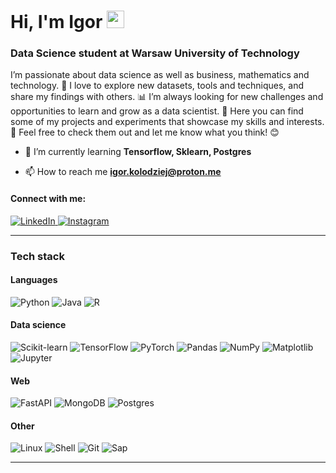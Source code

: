 
# Hi, I'm Igor <img src="https://user-images.githubusercontent.com/1303154/88677602-1635ba80-d120-11ea-84d8-d263ba5fc3c0.gif" width="28" height="28" />

### Data Science student at Warsaw University of Technology
I’m passionate about data science as well as business, mathematics and technology. 🚀 I love to explore new datasets, tools and techniques, and share my findings with others. 📊 I’m always looking for new challenges and opportunities to learn and grow as a data scientist. 💯 Here you can find some of my projects and experiments that showcase my skills and interests. 🤖 Feel free to check them out and let me know what you think! 😊

- 🌱 I’m currently learning **Tensorflow, Sklearn, Postgres**

- 📫 How to reach me **igor.kolodziej@proton.me**

#### Connect with me: 
<a href="https://linkedin.com/in/igorkolodziej" target="_blank"> ![LinkedIn](https://img.shields.io/badge/linkedin-%230077B5.svg?style=for-the-badge&logo=linkedin&logoColor=white) </a> 
<a href="https://instagram.com/igor_kolodziej_" target="_blank"> ![Instagram](https://img.shields.io/badge/Instagram-%23E4405F.svg?style=for-the-badge&logo=Instagram&logoColor=white) </a>

---

### **Tech stack**
#### Languages 
![Python](https://img.shields.io/badge/python-3670A0?style=for-the-badge&logo=python&logoColor=ffdd54)
![Java](https://img.shields.io/badge/java-%23ED8B00.svg?style=for-the-badge&logo=openjdk&logoColor=white)
![R](https://img.shields.io/badge/r-%23276DC3.svg?style=for-the-badge&logo=r&logoColor=white)


#### Data science 
![Scikit-learn](https://img.shields.io/badge/scikit--learn-%23F7931E.svg?style=for-the-badge&logo=scikit-learn&logoColor=white)
![TensorFlow](https://img.shields.io/badge/TensorFlow-%23FF6F00.svg?style=for-the-badge&logo=TensorFlow&logoColor=white)
![PyTorch](https://img.shields.io/badge/PyTorch-%23EE4C2C.svg?style=for-the-badge&logo=PyTorch&logoColor=white)
![Pandas](https://img.shields.io/badge/pandas-%23150458.svg?style=for-the-badge&logo=pandas&logoColor=white)
![NumPy](https://img.shields.io/badge/numpy-%23013243.svg?style=for-the-badge&logo=numpy&logoColor=white)
![Matplotlib](https://img.shields.io/badge/Matplotlib-%23ffffff.svg?style=for-the-badge&logo=Matplotlib&logoColor=black)
![Jupyter](https://img.shields.io/badge/jupyter-%23FA0F00.svg?style=for-the-badge&logo=jupyter&logoColor=white)

#### Web
![FastAPI](https://img.shields.io/badge/FastAPI-005571?style=for-the-badge&logo=fastapi)
![MongoDB](https://img.shields.io/badge/MongoDB-%234ea94b.svg?style=for-the-badge&logo=mongodb&logoColor=white)
![Postgres](https://img.shields.io/badge/postgres-%23316192.svg?style=for-the-badge&logo=postgresql&logoColor=white)

#### Other
![Linux](https://img.shields.io/badge/Linux-FCC624?style=for-the-badge&logo=linux&logoColor=black)
![Shell](https://img.shields.io/badge/shell_script-%23121011.svg?style=for-the-badge&logo=gnu-bash&logoColor=white)
![Git](https://img.shields.io/badge/git-%23F05033.svg?style=for-the-badge&logo=git&logoColor=white)
![Sap](https://img.shields.io/badge/sap-0FAAFF?style=for-the-badge&logo=sap&logoColor=white)

---
